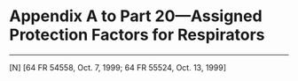 # Appendix A to Part 20—Assigned Protection Factors for Respirators 



---

[N] [64 FR 54558, Oct. 7, 1999; 64 FR 55524, Oct. 13, 1999]




